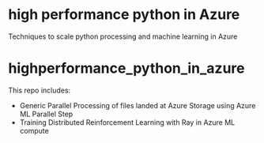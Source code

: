 # high performance python in Azure
Techniques to scale python processing and machine learning in Azure
# highperformance_python_in_azure
This repo includes:
- Generic Parallel Processing of files landed at Azure Storage using Azure ML Parallel Step
- Training Distributed Reinforcement Learning with Ray in Azure ML compute 

